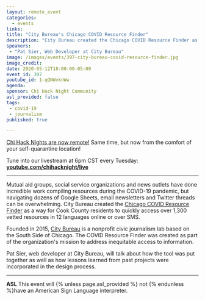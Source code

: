 ```yaml
---
layout: remote_event
categories:
  - events
links: 
title: "City Bureau's Chicago COVID Resource Finder"
description: "City Bureau created the Chicago COVID Resource Finder as a way for Cook County residents to quickly access over 1,300 vetted resources in 12 languages online or over SMS. Pat Sier, web developer at City Bureau, will talk about how the tool was put together as well as how lessons learned from past projects were incorporated in the design process."
speakers:
 - "Pat Sier, Web Developer at City Bureau"
image: /images/events/397-city-bureau-covid-resource-finder.jpg
image_credit:
date: 2020-05-12T18:00:00-05:00
event_id: 397
youtube_id: 1-qQNWvknWw
agenda: 
sponsor: Chi Hack Night Community
asl_provided: false
tags: 
 - covid-19
 - journalism
published: true

---
```


[Chi Hack Nights are now remote!](/blog/2020/03/16/chi-hack-night-going-remote.html) Same time, but now from the comfort of your self-quarantine location!

Tune into our livestream at 6pm CST every Tuesday: **[youtube.com/chihacknight/live](https://youtube.com/chihacknight/live)**

---

Mutual aid groups, social service organizations and news outlets have done incredible work compiling resources during the COVID-19 pandemic, but navigating dozens of Google Sheets, email newsletters and Twitter threads can be overwhelming. City Bureau created the [Chicago COVID Resource Finder](https://covid.citybureau.org/en/) as a way for Cook County residents to quickly access over 1,300 vetted resources in 12 languages online or over SMS.

Founded in 2015, [City Bureau](https://www.citybureau.org/) is a nonprofit civic journalism lab based on the South Side of Chicago. The COVID Resource Finder was created as part of the organization's mission to address inequitable access to information.

Pat Sier, web developer at City Bureau, will talk about how the tool was put together as well as how lessons learned from past projects were incorporated in the design process.

---

<!-- **RSVP required** Braintree now requires all attendees to [RSVP beforehand]({{site.rsvp_url}}) by 12:00 PM (noon). Walk-ins will not be allowed! -->

**ASL** This event will {% unless page.asl_provided %} not {% endunless %}have an American Sign Language interpreter.

<!-- **Food** Food and drinks will be provided. We encourage attendees to bring their own water bottles to reduce waste. -->
